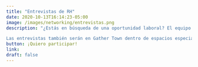 ```yaml
---
title: "Entrevistas de RH"
date: 2020-10-13T16:14:23-05:00
image: /images/networking/entrevistas.png
description: "¿Estás en búsqueda de una oportunidad laboral? El equipo de RH de Accenture revisará tu currículum y agendará entrevistas uno a uno, simultáneas a las conferencias del evento. Tan sólo necesitas compartir tu LinkedIn o CV.

Las entrevistas también serán en Gather Town dentro de espacios especiales para que puedas tener tu entrevista uno a uno."
button: ¡Quiero participar!
link: 
draft: false
---
```


